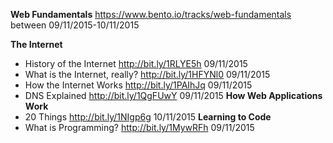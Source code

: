  **Web Fundamentals**
https://www.bento.io/tracks/web-fundamentals  between 09/11/2015-10/11/2015

**The Internet**
 - History of the Internet http://bit.ly/1RLYE5h 09/11/2015
 - What is the Internet, really? http://bit.ly/1HFYNl0 09/11/2015
 - How the Internet Works http://bit.ly/1PAIhJq 09/11/2015
 - DNS Explained http://bit.ly/1QgFUwY 09/11/2015
**How Web Applications Work**
 - 20 Things http://bit.ly/1NIgp6g 10/11/2015
**Learning to Code**
 - What is Programming? http://bit.ly/1MywRFh 09/11/2015
